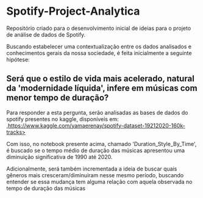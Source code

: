 # Spotify-Project-Analytica
Repositório criado para o desenvolvimento inicial de ideias para o projeto de análise de dados de Spotify.

Buscando estabelecer uma contextualização entre os dados analisados e conhecimentos gerais da nossa sociedade, é feita inicialmente a seguinte hipótese:

## Será que o estilo de vida mais acelerado, natural da 'modernidade líquida', infere em músicas com menor tempo de duração?

Para responder a esta pergunta, serão analisadas as bases de dados do spotify presentes no kaggle, disponíveis em: ,https://www.kaggle.com/yamaerenay/spotify-dataset-19212020-160k-tracks>

Com isso, no notebook presente acima, chamado 'Duration_Style_By_Time', é buscado se o tempo médio de duração das músicas apresentou uma diminuição significativa de 1990 até 2020.

Adicionalmente, será também incrementada a ideia de buscar quais gêneros mais cresceram/diminuiram nesse mesmo período, buscando entender se essa mudança tem alguma relação com aquela observada no tempo de duração das músicas

